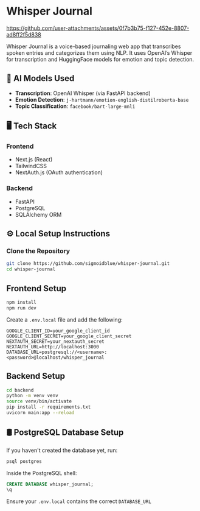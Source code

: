 # Whisper Journal


https://github.com/user-attachments/assets/0f7b3b75-f127-452e-8807-ad8ff2f5d838


Whisper Journal is a voice-based journaling web app that transcribes spoken entries and categorizes them using NLP. It uses OpenAI’s Whisper for transcription and HuggingFace models for emotion and topic detection.


## 🧠 AI Models Used

- **Transcription**: OpenAI Whisper (via FastAPI backend)
- **Emotion Detection**: `j-hartmann/emotion-english-distilroberta-base`
- **Topic Classification**: `facebook/bart-large-mnli`

## 🖥️ Tech Stack

### Frontend
- Next.js (React)  
- TailwindCSS  
- NextAuth.js (OAuth authentication)

### Backend
- FastAPI
- PostgreSQL  
- SQLAlchemy ORM


## ⚙️ Local Setup Instructions

### Clone the Repository

```bash
git clone https://github.com/sigmoidblue/whisper-journal.git
cd whisper-journal
```

## Frontend Setup

```bash
npm install
npm run dev
```

Create a `.env.local` file and add the following:

```env
GOOGLE_CLIENT_ID=your_google_client_id
GOOGLE_CLIENT_SECRET=your_google_client_secret
NEXTAUTH_SECRET=your_nextauth_secret
NEXTAUTH_URL=http://localhost:3000
DATABASE_URL=postgresql://<username>:<password>@localhost/whisper_journal
```

## Backend Setup

```bash
cd backend
python -m venv venv
source venv/bin/activate
pip install -r requirements.txt
uvicorn main:app --reload
```


## 🛢️ PostgreSQL Database Setup

If you haven't created the database yet, run:

```bash
psql postgres
```

Inside the PostgreSQL shell:

```sql
CREATE DATABASE whisper_journal;
\q
```

Ensure your `.env.local` contains the correct `DATABASE_URL`
